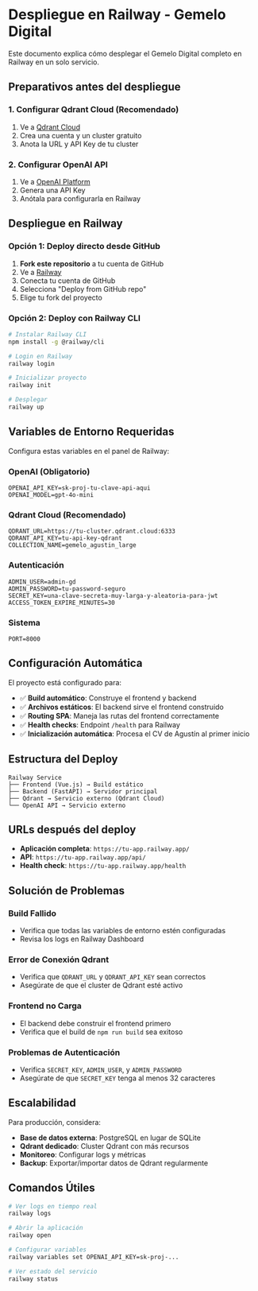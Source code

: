# Despliegue en Railway - Gemelo Digital

Este documento explica cómo desplegar el Gemelo Digital completo en Railway en un solo servicio.

## Preparativos antes del despliegue

### 1. Configurar Qdrant Cloud (Recomendado)

1. Ve a [Qdrant Cloud](https://cloud.qdrant.io/)
2. Crea una cuenta y un cluster gratuito
3. Anota la URL y API Key de tu cluster

### 2. Configurar OpenAI API

1. Ve a [OpenAI Platform](https://platform.openai.com/)
2. Genera una API Key
3. Anótala para configurarla en Railway

## Despliegue en Railway

### Opción 1: Deploy directo desde GitHub

1. **Fork este repositorio** a tu cuenta de GitHub
2. Ve a [Railway](https://railway.app/)
3. Conecta tu cuenta de GitHub
4. Selecciona "Deploy from GitHub repo"
5. Elige tu fork del proyecto

### Opción 2: Deploy con Railway CLI

```bash
# Instalar Railway CLI
npm install -g @railway/cli

# Login en Railway
railway login

# Inicializar proyecto
railway init

# Desplegar
railway up
```

## Variables de Entorno Requeridas

Configura estas variables en el panel de Railway:

### OpenAI (Obligatorio)
```
OPENAI_API_KEY=sk-proj-tu-clave-api-aqui
OPENAI_MODEL=gpt-4o-mini
```

### Qdrant Cloud (Recomendado)
```
QDRANT_URL=https://tu-cluster.qdrant.cloud:6333
QDRANT_API_KEY=tu-api-key-qdrant
COLLECTION_NAME=gemelo_agustin_large
```

### Autenticación
```
ADMIN_USER=admin-gd
ADMIN_PASSWORD=tu-password-seguro
SECRET_KEY=una-clave-secreta-muy-larga-y-aleatoria-para-jwt
ACCESS_TOKEN_EXPIRE_MINUTES=30
```

### Sistema
```
PORT=8000
```

## Configuración Automática

El proyecto está configurado para:

- ✅ **Build automático**: Construye el frontend y backend
- ✅ **Archivos estáticos**: El backend sirve el frontend construido
- ✅ **Routing SPA**: Maneja las rutas del frontend correctamente
- ✅ **Health checks**: Endpoint `/health` para Railway
- ✅ **Inicialización automática**: Procesa el CV de Agustín al primer inicio

## Estructura del Deploy

```
Railway Service
├── Frontend (Vue.js) → Build estático
├── Backend (FastAPI) → Servidor principal
├── Qdrant → Servicio externo (Qdrant Cloud)
└── OpenAI API → Servicio externo
```

## URLs después del deploy

- **Aplicación completa**: `https://tu-app.railway.app/`
- **API**: `https://tu-app.railway.app/api/`
- **Health check**: `https://tu-app.railway.app/health`

## Solución de Problemas

### Build Fallido
- Verifica que todas las variables de entorno estén configuradas
- Revisa los logs en Railway Dashboard

### Error de Conexión Qdrant
- Verifica que `QDRANT_URL` y `QDRANT_API_KEY` sean correctos
- Asegúrate de que el cluster de Qdrant esté activo

### Frontend no Carga
- El backend debe construir el frontend primero
- Verifica que el build de `npm run build` sea exitoso

### Problemas de Autenticación
- Verifica `SECRET_KEY`, `ADMIN_USER`, y `ADMIN_PASSWORD`
- Asegúrate de que `SECRET_KEY` tenga al menos 32 caracteres

## Escalabilidad

Para producción, considera:

- **Base de datos externa**: PostgreSQL en lugar de SQLite
- **Qdrant dedicado**: Cluster Qdrant con más recursos
- **Monitoreo**: Configurar logs y métricas
- **Backup**: Exportar/importar datos de Qdrant regularmente

## Comandos Útiles

```bash
# Ver logs en tiempo real
railway logs

# Abrir la aplicación
railway open

# Configurar variables
railway variables set OPENAI_API_KEY=sk-proj-...

# Ver estado del servicio
railway status
```